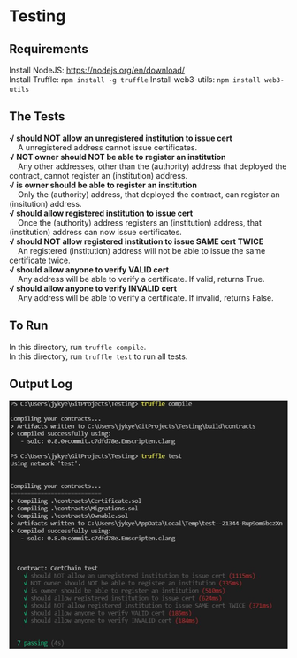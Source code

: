 # Testing
## Requirements
Install NodeJS: https://nodejs.org/en/download/  
Install Truffle: `npm install -g truffle` 
Install web3-utils: `npm install web3-utils` 

## The Tests  
**√ should NOT allow an unregistered institution to issue cert**   
&nbsp; &nbsp; A unregistered address cannot issue certificates.   
**√ NOT owner should NOT be able to register an institution**      
&nbsp; &nbsp; Any other addresses, other than the (authority) address that deployed the contract, cannot register an (institution) address.   
**√ is owner should be able to register an institution**    
&nbsp; &nbsp; Only the (authority) address, that deployed the contract, can register an (insitution) address.  
**√ should allow registered institution to issue cert**          
&nbsp; &nbsp; Once the (authority) address registers an (institution) address, that (institution) address can now issue certificates.  
**√ should NOT allow registered institution to issue SAME cert TWICE**          
&nbsp; &nbsp; An registered (institution) address will not be able to issue the same certificate twice.     
**√ should allow anyone to verify VALID cert**   
&nbsp; &nbsp; Any address will be able to verify a certificate. If valid, returns True.  
**√ should allow anyone to verify INVALID cert**          
&nbsp; &nbsp; Any address will be able to verify a certificate. If invalid, returns False.  

## To Run
In this directory, run `truffle compile`.  
In this directory, run `truffle test` to run all tests.

## Output Log  
![Output Log Image](outputLog.JPG) 

